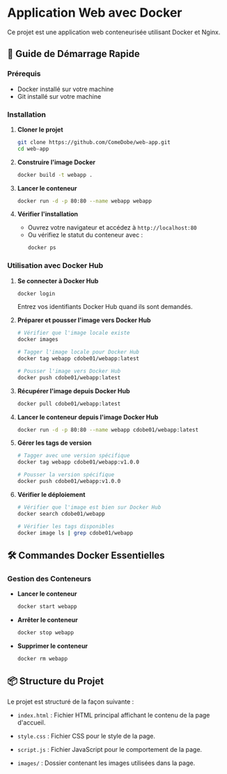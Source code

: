 # Application Web avec Docker

Ce projet est une application web conteneurisée utilisant Docker et Nginx.

## 🚀 Guide de Démarrage Rapide

### Prérequis
- Docker installé sur votre machine
- Git installé sur votre machine

### Installation

1. **Cloner le projet**
   ```bash
   git clone https://github.com/ComeDobe/web-app.git
   cd web-app
   ```

2. **Construire l'image Docker**
   ```bash
   docker build -t webapp .
   ```

3. **Lancer le conteneur**
   ```bash
   docker run -d -p 80:80 --name webapp webapp
   ```

4. **Vérifier l'installation**
   - Ouvrez votre navigateur et accédez à `http://localhost:80`
   - Ou vérifiez le statut du conteneur avec :
     ```bash
     docker ps
     ```

### Utilisation avec Docker Hub

1. **Se connecter à Docker Hub**
   ```bash
   docker login
   ```
   Entrez vos identifiants Docker Hub quand ils sont demandés.

2. **Préparer et pousser l'image vers Docker Hub**
   ```bash
   # Vérifier que l'image locale existe
   docker images
   
   # Tagger l'image locale pour Docker Hub
   docker tag webapp cdobe01/webapp:latest
   
   # Pousser l'image vers Docker Hub
   docker push cdobe01/webapp:latest
   ```

3. **Récupérer l'image depuis Docker Hub**
   ```bash
   docker pull cdobe01/webapp:latest
   ```

4. **Lancer le conteneur depuis l'image Docker Hub**
   ```bash
   docker run -d -p 80:80 --name webapp cdobe01/webapp:latest
   ```

5. **Gérer les tags de version**
   ```bash
   # Tagger avec une version spécifique
   docker tag webapp cdobe01/webapp:v1.0.0
   
   # Pousser la version spécifique
   docker push cdobe01/webapp:v1.0.0
   ```

6. **Vérifier le déploiement**
   ```bash
   # Vérifier que l'image est bien sur Docker Hub
   docker search cdobe01/webapp
   
   # Vérifier les tags disponibles
   docker image ls | grep cdobe01/webapp
   ```

## 🛠 Commandes Docker Essentielles

### Gestion des Conteneurs

- **Lancer le conteneur**
  ```bash
  docker start webapp
  ```

- **Arrêter le conteneur**
  ```bash
  docker stop webapp
  ```

- **Supprimer le conteneur**
  ```bash
  docker rm webapp
  ```


## 📦 Structure du Projet

Le projet est structuré de la façon suivante :

- `index.html` : Fichier HTML principal affichant le contenu de la page d'accueil.

- `style.css` : Fichier CSS pour le style de la page.

- `script.js` : Fichier JavaScript pour le comportement de la page.

- `images/` : Dossier contenant les images utilisées dans la page.      


